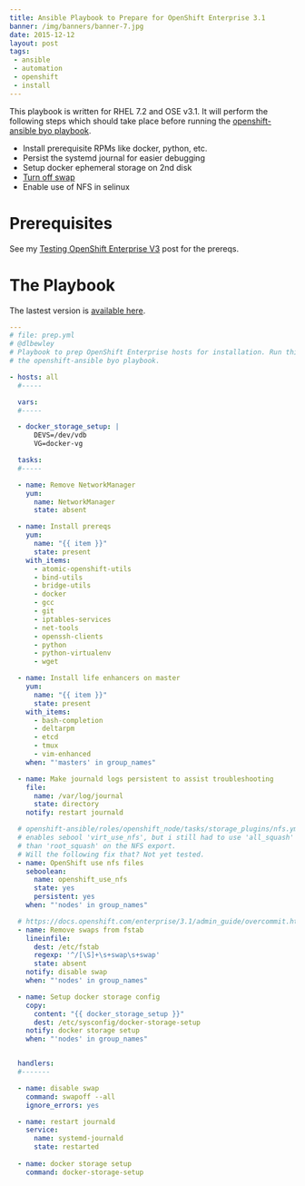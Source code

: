 ```yaml
---
title: Ansible Playbook to Prepare for OpenShift Enterprise 3.1
banner: /img/banners/banner-7.jpg
date: 2015-12-12
layout: post
tags:
 - ansible
 - automation
 - openshift
 - install
---
```


This playbook is written for RHEL 7.2 and OSE v3.1. It will perform the following steps which should take place before running the [openshift-ansible byo playbook](https://github.com/openshift/openshift-ansible/blob/master/playbooks/byo/config.yml).

- Install prerequisite RPMs like docker, python, etc.
- Persist the systemd journal for easier debugging
- Setup docker ephemeral storage on 2nd disk
- [Turn off swap](https://docs.openshift.com/enterprise/3.1/admin_guide/overcommit.html#disable-swap-memory)
- Enable use of NFS in selinux

# Prerequisites #

See my [Testing OpenShift Enterprise V3](http://guifreelife.com/blog/2015/07/28/Testing-OpenShift-Enterprise-V3) post for the prereqs.

# The Playbook #

The lastest version is [available here](https://github.com/dlbewley/playbook-openshift/blob/master/prep.yml).

```yaml
---
# file: prep.yml
# @dlbewley
# Playbook to prep OpenShift Enterprise hosts for installation. Run this before
# the openshift-ansible byo playbook.

- hosts: all
  #-----

  vars:
  #-----

  - docker_storage_setup: |
      DEVS=/dev/vdb
      VG=docker-vg

  tasks:
  #-----

  - name: Remove NetworkManager
    yum:
      name: NetworkManager
      state: absent

  - name: Install prereqs
    yum:
      name: "{{ item }}"
      state: present
    with_items:
      - atomic-openshift-utils
      - bind-utils
      - bridge-utils
      - docker
      - gcc
      - git
      - iptables-services
      - net-tools
      - openssh-clients
      - python
      - python-virtualenv
      - wget

  - name: Install life enhancers on master
    yum:
      name: "{{ item }}"
      state: present
    with_items:
      - bash-completion
      - deltarpm
      - etcd
      - tmux
      - vim-enhanced
    when: "'masters' in group_names"

  - name: Make journald logs persistent to assist troubleshooting
    file:
      name: /var/log/journal
      state: directory
    notify: restart journald

  # openshift-ansible/roles/openshift_node/tasks/storage_plugins/nfs.yml
  # enables sebool 'virt_use_nfs', but i still had to use 'all_squash' rather
  # than 'root_squash' on the NFS export. 
  # Will the following fix that? Not yet tested.
  - name: OpenShift use nfs files
    seboolean:
      name: openshift_use_nfs
      state: yes
      persistent: yes
    when: "'nodes' in group_names"

  # https://docs.openshift.com/enterprise/3.1/admin_guide/overcommit.html#disable-swap-memory
  - name: Remove swaps from fstab
    lineinfile:
      dest: /etc/fstab
      regexp: '^/[\S]+\s+swap\s+swap'
      state: absent
    notify: disable swap
    when: "'nodes' in group_names"

  - name: Setup docker storage config
    copy:
      content: "{{ docker_storage_setup }}"
      dest: /etc/sysconfig/docker-storage-setup
    notify: docker storage setup
    when: "'nodes' in group_names"


  handlers:
  #-------

  - name: disable swap
    command: swapoff --all
    ignore_errors: yes

  - name: restart journald
    service:
      name: systemd-journald
      state: restarted
  
  - name: docker storage setup
    command: docker-storage-setup
```
